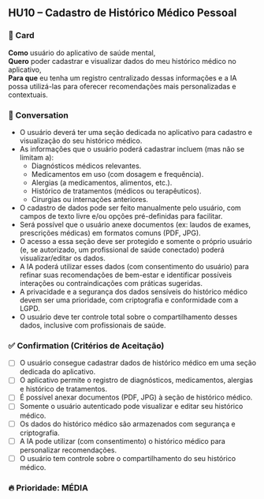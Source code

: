 ## HU10 – Cadastro de Histórico Médico Pessoal

### 📌 Card

**Como** usuário do aplicativo de saúde mental,  
**Quero** poder cadastrar e visualizar dados do meu histórico médico no aplicativo,  
**Para que** eu tenha um registro centralizado dessas informações e a IA possa utilizá-las para oferecer recomendações mais personalizadas e contextuais.

### 💬 Conversation

- O usuário deverá ter uma seção dedicada no aplicativo para cadastro e visualização do seu histórico médico.
- As informações que o usuário poderá cadastrar incluem (mas não se limitam a):
  - Diagnósticos médicos relevantes.
  - Medicamentos em uso (com dosagem e frequência).
  - Alergias (a medicamentos, alimentos, etc.).
  - Histórico de tratamentos (médicos ou terapêuticos).
  - Cirurgias ou internações anteriores.
- O cadastro de dados pode ser feito manualmente pelo usuário, com campos de texto livre e/ou opções pré-definidas para facilitar.
- Será possível que o usuário anexe documentos (ex: laudos de exames, prescrições médicas) em formatos comuns (PDF, JPG).
- O acesso a essa seção deve ser protegido e somente o próprio usuário (e, se autorizado, um profissional de saúde conectado) poderá visualizar/editar os dados.
- A IA poderá utilizar esses dados (com consentimento do usuário) para refinar suas recomendações de bem-estar e identificar possíveis interações ou contraindicações com práticas sugeridas.
- A privacidade e a segurança dos dados sensíveis do histórico médico devem ser uma prioridade, com criptografia e conformidade com a LGPD.
- O usuário deve ter controle total sobre o compartilhamento desses dados, inclusive com profissionais de saúde.

### ✅ Confirmation (Critérios de Aceitação)

- [ ] O usuário consegue cadastrar dados de histórico médico em uma seção dedicada do aplicativo.
- [ ] O aplicativo permite o registro de diagnósticos, medicamentos, alergias e histórico de tratamentos.
- [ ] É possível anexar documentos (PDF, JPG) à seção de histórico médico.
- [ ] Somente o usuário autenticado pode visualizar e editar seu histórico médico.
- [ ] Os dados do histórico médico são armazenados com segurança e criptografia.
- [ ] A IA pode utilizar (com consentimento) o histórico médico para personalizar recomendações.
- [ ] O usuário tem controle sobre o compartilhamento do seu histórico médico.

### 🔥 Prioridade: MÉDIA
